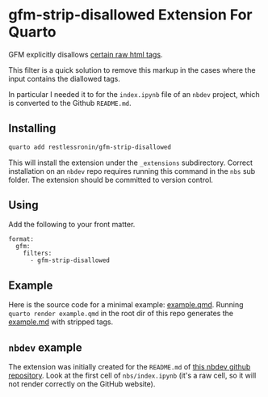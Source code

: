 # gfm-strip-disallowed Extension For Quarto

GFM explicitly disallows [certain raw html tags](https://github.github.com/gfm/#disallowed-raw-html-extension-).

This filter is a quick solution to remove this markup in the cases where the input contains the diallowed tags.

In particular I needed it to for the `index.ipynb` file of an `nbdev` project, which is converted to the Github `README.md`.

## Installing

```bash
quarto add restlessronin/gfm-strip-disallowed
```

This will install the extension under the `_extensions` subdirectory.
Correct installation on an `nbdev` repo requires running this command in the `nbs` sub folder. The extension should be committed to version control.
## Using

Add the following to your front matter.
```
format:
  gfm:
    filters:
      - gfm-strip-disallowed
```

## Example

Here is the source code for a minimal example: [example.qmd](example.qmd). Running `quarto render example.qmd` in the root dir of this repo generates the [example.md](example.md) with stripped tags.

## `nbdev` example

The extension was initially created for the `README.md` of [this nbdev github repository](https://github.com/restlessronin/fastgs). Look at the first cell of `nbs/index.ipynb` (it's a raw cell, so it will not render correctly on the GitHub website).
